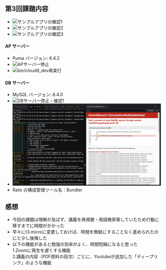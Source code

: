 ## 第3回課題内容

* ![サンプルアプリの確認1](image/サンプルアプリの確認.png)
* ![サンプルアプリの確認2](image/サンプルアプリの確認2.png)
* ![サンプルアプリの確認3](image/サンプルアプリの確認3.png)

#### AP サーバー
* Puma バージョン: 6.4.2
* ![APサーバー停止](image/APサーバー停止.png)
* ![bin/cloud9_dev再実行](image/bin/cloud9_dev再実行.png)

#### DB サーバー  
* MySQL バージョン: 8.4.0 
* ![DBサーバー停止・確認1](image/DBサーバー停止・確認.png)
* ![DBサーバー停止・確認2](image/Can'tconnecttolocalMySQLserver.png)
* Rails の構成管理ツール名：Bundler


## 感想
* 今回の課題は理解が及ばず、講義を再視聴・用語検索等していたため行動に移すまでに時間がかかった
* 早々にt3.microに変更しておけば、時間を無駄にすることなく進められたのにと少し後悔した
* 以下の機能があると勉強の効率がよく、時間短縮になると思った   
1.Zoomに再生を遅くする機能  
2.講義の内容（PDF資料の目次）ごとに、Youtubeが追加した「ディープリンク」のような機能
